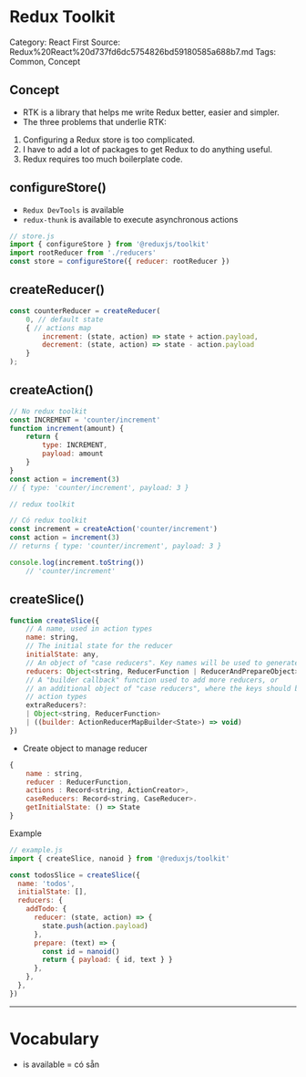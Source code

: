 # Redux Toolkit

Category: React
First Source: Redux%20React%20d737fd6dc5754826bd59180585a688b7.md
Tags: Common, Concept

## Concept

- RTK is a library that helps me write Redux better, easier and simpler.
- The three problems that underlie RTK:
1. Configuring a Redux store is too complicated.
2. I have to add a lot of packages to get Redux to do anything useful.
3. Redux requires too much boilerplate code.

## configureStore()

- `Redux DevTools` is available
- `redux-thunk` is available to execute asynchronous actions

```jsx
// store.js
import { configureStore } from '@reduxjs/toolkit'
import rootReducer from './reducers'
const store = configureStore({ reducer: rootReducer })
```

## createReducer()

```jsx
const counterReducer = createReducer(
	0, // default state 
	{ // actions map
		increment: (state, action) => state + action.payload,
		decrement: (state, action) => state - action.payload
	}
);
```

## createAction()

```jsx
// No redux toolkit
const INCREMENT = 'counter/increment'
function increment(amount) {
	return {
		type: INCREMENT,
		payload: amount
	}
}
const action = increment(3)
// { type: 'counter/increment', payload: 3 }

// redux toolkit

// Có redux toolkit
const increment = createAction('counter/increment')
const action = increment(3)
// returns { type: 'counter/increment', payload: 3 }

console.log(increment.toString())
	// 'counter/increment'
```

## createSlice()

```jsx
function createSlice({
    // A name, used in action types
    name: string,
    // The initial state for the reducer
    initialState: any,
    // An object of "case reducers". Key names will be used to generate actions.
    reducers: Object<string, ReducerFunction | ReducerAndPrepareObject>
    // A "builder callback" function used to add more reducers, or
    // an additional object of "case reducers", where the keys should be other
    // action types
    extraReducers?:
    | Object<string, ReducerFunction>
    | ((builder: ActionReducerMapBuilder<State>) => void)
})
```

- Create object to manage reducer

```jsx
{
    name : string,
    reducer : ReducerFunction,
    actions : Record<string, ActionCreator>,
    caseReducers: Record<string, CaseReducer>.
    getInitialState: () => State
}
```

Example

```jsx
// example.js
import { createSlice, nanoid } from '@reduxjs/toolkit'

const todosSlice = createSlice({
  name: 'todos',
  initialState: [],
  reducers: {
    addTodo: {
      reducer: (state, action) => {
        state.push(action.payload)
      },
      prepare: (text) => {
        const id = nanoid()
        return { payload: { id, text } }
      },
    },
  },
})
```

---

# Vocabulary

- is available = có sẵn